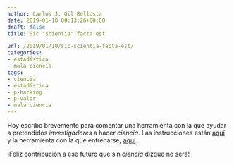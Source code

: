 ```yaml
---
author: Carlos J. Gil Bellosta
date: 2019-01-10 08:13:26+00:00
draft: false
title: Sic "scientia" facta est

url: /2019/01/10/sic-scientia-facta-est/
categories:
- estadística
- mala ciencia
tags:
- ciencia
- estadística
- p-hacking
- p-valor
- mala ciencia
---
```


Hoy escribo brevemente para comentar una herramienta con  la que ayudar a pretendidos _investigadores_ a hacer _ciencia_. Las instrucciones están [aquí](https://www.nicebread.de/introducing-p-hacker/) y la herramienta con la que entrenarse, [aquí](http://shinyapps.org/apps/p-hacker/).

¡Feliz contribución a ese futuro que sin _ciencia_ dizque no será!